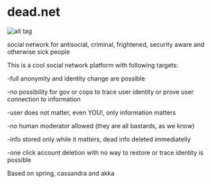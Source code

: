 # dead.net


![alt tag](https://serverbabyblog.files.wordpress.com/2015/07/2015-07-30-23-14-26.png)

social network for antisocial, criminal, frightened, security aware and otherwise sick people

This is a cool social network platform with following targets:


-full anonymity and identity change are possible


-no possibility for gov or cops to trace user identity or prove user connection to information


-user does not matter, even YOU!, only information matters


-no human moderator allowed (they are all bastards, as we know)


-info stored only while it matters, dead info deleted immediatelly


-one click account deletion with no way to restore or trace identity is possible



Based on spring, cassandra and akka
